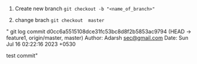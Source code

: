 1. Create new branch
`git checkout -b "<name_of_branch>"`

2. change brach
`git checkout  master`

" git log
commit d0cc6a5515108dce31fc53bc8d8f2b5853ac9794 (HEAD -> feature1, origin/master, master)
Author: Adarsh <sec@gmail.com>
Date:   Sun Jul 16 02:22:16 2023 +0530

test commit"